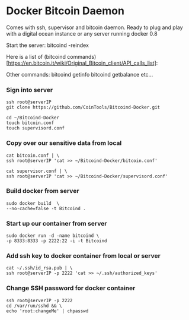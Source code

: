 # Docker Bitcoin Daemon
Comes with ssh, supervisor and bitcoin daemon.  Ready to plug and play with a digital ocean instance or any server running docker 0.8

Start the server:
	bitcoind -reindex

Here is a list of (bitcoind commands)[https://en.bitcoin.it/wiki/Original_Bitcoin_client/API_calls_list]:

Other commands:
	bitcoind getinfo
	bitcoind getbalance
	etc...


### Sign into server
	ssh root@serverIP
	git clone https://github.com/CoinTools/Bitcoind-Docker.git

	cd ~/Bitcoind-Docker
	touch bitcoin.conf
	touch supervisord.conf


### Copy over our sensitive data from local
	cat bitcoin.conf | \
	ssh root@serverIP 'cat >> ~/Bitcoind-Docker/bitcoin.conf'

	cat supervisor.conf | \
	ssh root@serverIP 'cat >> ~/Bitcoind-Docker/supervisord.conf'

### Build docker from server
	sudo docker build  \
	--no-cache=false -t Bitcoind .


### Start up our container from server
	sudo docker run -d -name bitcoind \
	-p 8333:8333 -p 2222:22 -i -t Bitcoind

### Add ssh key to docker container from local or server
	cat ~/.ssh/id_rsa.pub | \
	ssh root@serverIP -p 2222 'cat >> ~/.ssh/authorized_keys'

### Change SSH password for docker container
	ssh root@serverIP -p 2222
	cd /var/run/sshd && \
	echo 'root:changeMe' | chpasswd